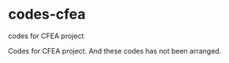 # codes-cfea
codes for CFEA project

Codes for CFEA project. And these codes has not been arranged.
